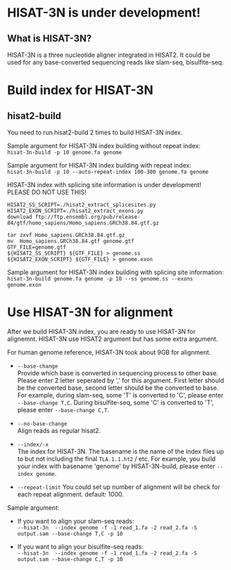 HISAT-3N is under development!
============

What is HISAT-3N?
-----------------

HISAT-3N is a three nucleotide aligner integrated in HISAT2. 
It could be used for any base-converted sequencing reads like
slam-seq, bisulfite-seq.


Build index for HISAT-3N
============
hisat2-build
-----------
You need to run hisat2-build 2 times to build HISAT-3N index.

Sample argument for HISAT-3N index building without repeat index:  
`hisat-3n-build -p 10 genome.fa genome`  

Sample argument for HISAT-3N index building with repeat index:  
`hisat-3n-build -p 10 --auto-repeat-index 100-300 genome.fa genome` 


HISAT-3N index with splicing site information is under development!  
PLEASE DO NOT USE THIS!

    HISAT2_SS_SCRIPT=./hisat2_extract_splicesites.py
    HISAT2_EXON_SCRIPT=./hisat2_extract_exons.py
    download ftp://ftp.ensembl.org/pub/release-84/gtf/homo_sapiens/Homo_sapiens.GRCh38.84.gtf.gz
    
    tar zxvf Homo_sapiens.GRCh38.84.gtf.gz
    mv  Homo_sapiens.GRCh38.84.gtf genome.gtf
    GTF_FILE=genome.gtf
    ${HISAT2_SS_SCRIPT} ${GTF_FILE} > genome.ss
    ${HISAT2_EXON_SCRIPT} ${GTF_FILE} > genome.exon

Sample argument for HISAT-3N index building with splicing site information:  
`hisat-3n-build genome.fa genome -p 10 --ss genome.ss --exons genome.exon`   
 


Use HISAT-3N for alignment
============
After we build HISAT-3N index, you are ready to use HISAT-3N for alignemnt.
HISAT-3N use HISAT2 argument but has some extra argument.

For human genome reference, HISAT-3N took about 9GB for alignment.

* `--base-change`  
    Provide which base is converted in sequencing process to other base. Please enter
    2 letter seperated by ',' for this argument. First letter should be the converted base, second letter should be
    the converted to base. For example, during slam-seq, some 'T' is converted to 'C',
    please enter `--base-change T,C`. During bisulfite-seq, some 'C' is converted to 'T', please enter `--base-change C,T`.
 
* `--no-base-change`    
    Align reads as regular hisat2. 
       
* `--index/-x`  
    The index for HISAT-3N.  The basename is the name of the index files up to but not including the final `TLA.1.1.ht2` / etc. 
    For example, you build your index with basename 'genome' by HISAT-3N-build, please enter `--index genome`.
      
* `--repeat-limit` 
    You could set up number of alignment will be check for each repeat alignment. default: 1000.

Sample argument:  
* If you want to align your slam-seq reads:  
`--hisat-3n  --index genome -f -1 read_1.fa -2 read_2.fa -S output.sam --base-change T,C -p 10`

* If you want to align your bisulfite-seq reads:   
`--hisat-3n  --index genome -f -1 read_1.fa -2 read_2.fa -S output.sam --base-change C,T -p 10`

